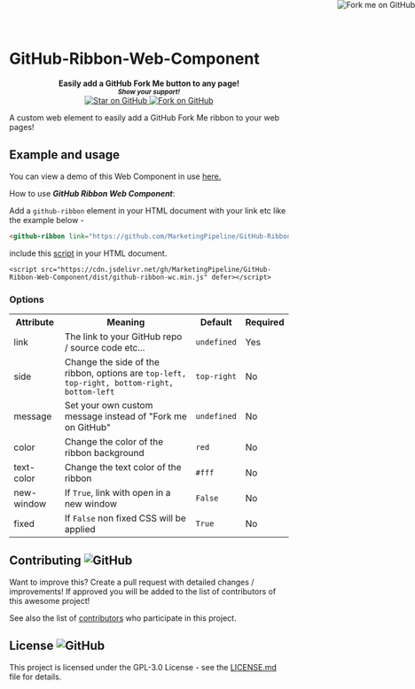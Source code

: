 # GitHub-Ribbon-Web-Component


<p align="right">
<a href="https://github.com/MarketingPipeline/GitHub-Ribbon-Web-Component" class="ui-container"
      ><img
        class="fork me"
        style="position: absolute; top: 0; right: 0; border: 0;"
        src="https://camo.githubusercontent.com/52760788cde945287fbb584134c4cbc2bc36f904/68747470733a2f2f73332e616d617a6f6e6177732e636f6d2f6769746875622f726962626f6e732f666f726b6d655f72696768745f77686974655f6666666666662e706e67"
        alt="Fork me on GitHub"
        data-canonical-src="https://s3.amazonaws.com/github/ribbons/forkme_right_white_ffffff.png"
    /></a> </p>
    <p align="center">
  <b>Easily add a GitHub Fork Me button to any page!</b>

  <br>
  <small> <b><i>Show your support!</i> </b></small>
  <br>
   <a href="https://github.com/MarketingPipeline/GitHub-Ribbon-Web-Component">
    <img title="Star on GitHub" src="https://img.shields.io/github/stars/MarketingPipeline/GitHub-Ribbon-Web-Component.svg?style=social&label=Star">
  </a>
  <a href="https://github.com/MarketingPipeline/GitHub-Ribbon-Web-Component/fork">
    <img title="Fork on GitHub" src="https://img.shields.io/github/forks/MarketingPipeline/GitHub-Ribbon-Web-Component.svg?style=social&label=Fork">
  </a>
   </p>  


A custom web element to easily add a GitHub Fork Me ribbon to your web pages!


## Example and usage

You can view a demo of this Web Component in use [here.](https://marketingpipeline.github.io/GitHub-Ribbon-Web-Component)


How to use <b><i>GitHub Ribbon Web Component</b></i>:


Add a ```github-ribbon``` element in your HTML document with your link etc like the example below -

```html
<github-ribbon link="https://github.com/MarketingPipeline/GitHub-Ribbon-Web-Component/"></github-ribbon>
```




   include this [script](https://github.com/MarketingPipeline/GitHub-Ribbon-Web-Component/blob/main/dist/github-ribbon-wc.min.js) in your HTML document.
         
    <script src="https://cdn.jsdelivr.net/gh/MarketingPipeline/GitHub-Ribbon-Web-Component/dist/github-ribbon-wc.min.js" defer></script> 





###                                                                                                                    Options


<table>
<tr>
<th>Attribute</th>
<th>Meaning</th>
<th>Default</th>
<th>Required</th>
</tr>
<tr>
<td>link</td>
<td>The      link                                                               to your GitHub  repo / source code etc...</td>
<td><code>undefined</code></td>
<td>Yes</td>
</tr>


<tr>
<td>side</td>
              <td>Change the side of the ribbon, options are <code>top-left, top-right, bottom-right, bottom-left </code></td>
<td><code>top-right</code></td>
<td>No</td>
</tr>

<tr>
<td>message</td>
<td>Set                            your                     own      custom message instead   of  "Fork  me  on  GitHub" </td>
<td><code>undefined</code></td>
<td>No</td>
</tr>


<tr>
<td>color</td>
<td>Change the   color  of the ribbon  background </td>
<td><code>red</code></td>
<td>No</td>
</tr>



<tr>
<td>text-color</td>
<td>Change  the   text  color of the ribbon</td>
<td><code>#fff</code></td>
<td>No</td>
</tr>



<tr>
<td>new-window</td>
<td>If                    <code>True</code>, link with  open in a new window</td>
<td><code>False</code></td>
<td>No</td>
</tr>

     
      
  
<tr>
<td>fixed</td>
<td>If <code>False</code>  non fixed CSS will be applied</td>
<td><code>True</code></td>
<td>No</td>
</tr>
    
      
      
 




</table>



## Contributing ![GitHub](https://img.shields.io/github/contributors/MarketingPipeline/GitHub-Ribbon-Web-Component)

Want to improve this? Create a pull request with detailed changes / improvements! If approved you will be added to the list of contributors of this awesome project!

See also the list of
[contributors](https://github.com/MarketingPipeline/GitHub-Ribbon-Web-Component/graphs/contributors) who
participate in this project.

## License ![GitHub](https://img.shields.io/github/license/MarketingPipeline/GitHub-Ribbon-Web-Component)

This project is licensed under the GPL-3.0 License - see the
[LICENSE.md](https://github.com/MarketingPipeline/GitHub-Ribbon-Web-Component/blob/main/LICENSE) file for
details.
